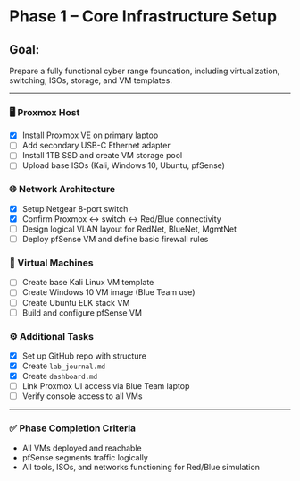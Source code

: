 
# Phase 1 – Core Infrastructure Setup

## Goal:
Prepare a fully functional cyber range foundation, including virtualization, switching, ISOs, storage, and VM templates.

---

### 🖥️ Proxmox Host
- [x] Install Proxmox VE on primary laptop
- [ ] Add secondary USB-C Ethernet adapter
- [ ] Install 1TB SSD and create VM storage pool
- [ ] Upload base ISOs (Kali, Windows 10, Ubuntu, pfSense)

### 🌐 Network Architecture
- [x] Setup Netgear 8-port switch
- [x] Confirm Proxmox <-> switch <-> Red/Blue connectivity
- [ ] Design logical VLAN layout for RedNet, BlueNet, MgmtNet
- [ ] Deploy pfSense VM and define basic firewall rules

### 🧱 Virtual Machines
- [ ] Create base Kali Linux VM template
- [ ] Create Windows 10 VM image (Blue Team use)
- [ ] Create Ubuntu ELK stack VM
- [ ] Build and configure pfSense VM

### ⚙️ Additional Tasks
- [x] Set up GitHub repo with structure
- [x] Create `lab_journal.md`
- [x] Create `dashboard.md`
- [ ] Link Proxmox UI access via Blue Team laptop
- [ ] Verify console access to all VMs

---

### ✅ Phase Completion Criteria
- All VMs deployed and reachable
- pfSense segments traffic logically
- All tools, ISOs, and networks functioning for Red/Blue simulation
